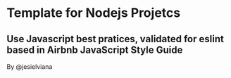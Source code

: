 # Template for Nodejs Projetcs

## Use Javascript best pratices, validated for eslint based in Airbnb JavaScript Style Guide

By @jesielviana
